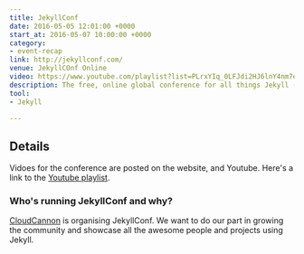 ```yaml
---
title: JekyllConf
date: 2016-05-05 12:01:00 +0000
start_at: 2016-05-07 10:00:00 +0000
category:
- event-recap
link: http://jekyllconf.com/
venue: JekyllCOnf Online
video: https://www.youtube.com/playlist?list=PLrxYIq_0LFJdi2HJ6lnY4nm7ewu221hyS
description: The free, online global conference for all things Jekyll (videos)
tool:
- Jekyll

---
```

## Details
Vidoes for the conference are posted on the website, and Youtube. Here's a link to the [Youtube playlist](https://www.youtube.com/playlist?list=PLrxYIq_0LFJdi2HJ6lnY4nm7ewu221hyS).

### Who's running JekyllConf and why?

[CloudCannon](http://cloudcannon.com/) is organising JekyllConf. We want to do our part in growing the community and showcase all the awesome people and projects using Jekyll.
